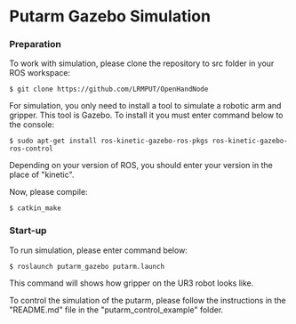 # Putarm Gazebo Simulation

### Preparation
To work with simulation, please clone the repository to src folder in your ROS workspace:
```
$ git clone https://github.com/LRMPUT/OpenHandNode
```

For simulation, you only need to install a tool to simulate a robotic arm and gripper. This tool is Gazebo. To install it you must
enter command below to the console:
```
$ sudo apt-get install ros-kinetic-gazebo-ros-pkgs ros-kinetic-gazebo-ros-control
```

Depending on your version of ROS, you should enter your version in the place of "kinetic".

Now, please compile:
```
$ catkin_make
```

### Start-up
To run simulation, please enter command below:
```
$ roslaunch putarm_gazebo putarm.launch
```

This command will shows how gripper on the UR3 robot looks like.

To control the simulation of the putarm, please follow the instructions in the "README.md" file in the "putarm_control_example" folder.
